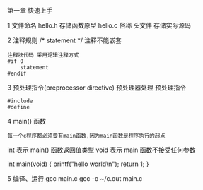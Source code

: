 第一章 快速上手

1 文件命名
    hello.h  存储函数原型
    hello.c  俗称 头文件 存储实际源码

2 注释规则
    /* statement */
    注释不能嵌套

    注释块代码 采用逻辑注释方式
    #if 0
        statement
    #endif
3 预处理指令(preprocessor directive)
    预处理器处理 预处理指令

    #include
    #define

4 main() 函数

    每一个c程序都必须要有main函数,因为main函数是程序执行的起点

int 表示 main() 函数返回值类型
void 表示 main 函数不接受任何参数

int  main(void)
{
    printf("hello world\n");
    return 1;
}

5 编译、运行
    gcc main.c
    gcc -o ~/c.out main.c

